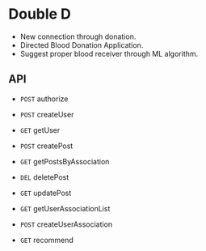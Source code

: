 # Double D
 - New connection through donation.
 - Directed Blood Donation Application.
 - Suggest proper blood receiver through ML algorithm.



## API
 - `POST` authorize

 - `POST` createUser
 - `GET` getUser
 - `POST` createPost
 - `GET` getPostsByAssociation
 - `DEL` deletePost
 - `GET` updatePost
 - `GET` getUserAssociationList
 - `POST` createUserAssociation
 
 - `GET` recommend

